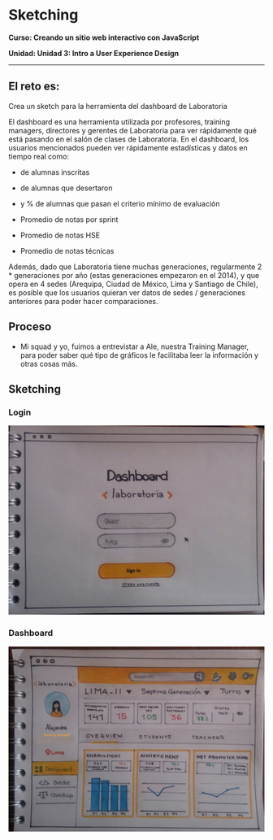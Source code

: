 # Sketching

**Curso: Creando un sitio web interactivo con JavaScript**  

**Unidad:  Unidad 3: Intro a User Experience Design**

***

## El reto es:

Crea un sketch para la herramienta del dashboard de Laboratoria

El dashboard es una herramienta utilizada por profesores, training managers, directores y gerentes de Laboratoria para ver rápidamente qué está pasando en el salón de clases de Laboratoria. En el dashboard, los usuarios mencionados pueden ver rápidamente estadísticas y datos en tiempo real como:

* de alumnas inscritas

* de alumnas que desertaron

* y % de alumnas que pasan el criterio mínimo de evaluación

* Promedio de notas por sprint

* Promedio de notas HSE

* Promedio de notas técnicas

Además, dado que Laboratoria tiene muchas generaciones, regularmente 2 * generaciones por año (estas generaciones empezaron en el 2014), y que opera en 4 sedes (Arequipa, Ciudad de México, Lima y Santiago de Chile), es posible que los usuarios quieran ver datos de sedes / generaciones anteriores para poder hacer comparaciones.

## Proceso

* Mi squad y yo, fuimos a entrevistar a Ale, nuestra Training Manager, para poder saber qué tipo de gráficos le facilitaba leer la información y otras cosas más.

## Sketching 

### Login

![navigation](assets/img/sign-in.jpg)

### Dashboard

![navigation](assets/img/sketch.jpg)
